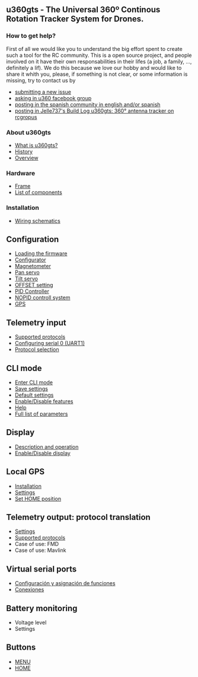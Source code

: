 ## u360gts - The Universal 360º Continous Rotation Tracker System for Drones.
### How to get help?
First of all we would like you to understand the big effort spent to create such a tool for the RC community. This is a open source project, and people involved on it have their own responsabilities in their lifes (a job, a family, ..., definitely a lif). We do this because we love our hobby and would like to share it whith you, please, if something is not clear, or some information is missing, try to contact us by

- [submitting a new issue](https://github.com/raul-ortega/u360gts/issues)
- [asking in u360 facebook group](https://www.facebook.com/groups/u360gts/)
- [posting in the spanish community in english and/or spanish](http://www.forodrones.com/threads/antena-tracker-360%C2%BA.34530/)
- [posting in Jelle737's Build Log u360gts: 360° antenna tracker on rcgropus](https://www.rcgroups.com/forums/showthread.php?2964122-u360gts-360%C2%B0-antenna-tracker)
### About u360gts
- [What is u360gts?](https://github.com/raul-ortega/u360gts/blob/master/wiki/history.md)
- [History](https://github.com/raul-ortega/u360gts/blob/master/wiki/history.md)
- [Overview](https://github.com/raul-ortega/u360gts/blob/master/wiki/overview.md)

### Hardware
- [Frame](https://github.com/raul-ortega/u360gts/blob/master/wiki/hardware-frame.md)
- [List of components](https://github.com/raul-ortega/u360gts/blob/master/wiki/hardware-list-of-components.md)

### Installation
- [Wiring schematics](https://github.com/raul-ortega/u360gts/blob/master/wiki/install-wiring-schematics.md)

## Configuration
- [Loading the firmware](https://github.com/raul-ortega/u360gts/blob/master/wiki/configuration-loading-firmware.md)
- [Configurator](index.md)
- [Magnetometer](index.md)
- [Pan servo](index.md)
- [Tilt servo](index.md)
- [OFFSET setting](index.md)
- [PID Controller](index.md)
- [NOPID controll system](index.md)
- [GPS](https://github.com/raul-ortega/u360gts/blob/master/wiki/configuration-gps.md)

## Telemetry input
- [Supported protocols](index.md)
- [Configuring serial 0 (UART1)](index.md)
- [Protocol selection](index.md)

##  CLI mode
- [Enter CLI mode](index.md)
- [Save settings](index.md)
- [Default settings](index.md)
- [Enable/Disable features](index.md)
- [Help](index.md)
- [Full list of parameters](index.md)

## Display
- [Description and operation](index.md)
- [Enable/Disable display](index.md)

## Local GPS
- [Installation](index.md)
- [Settings](index.md)
- [Set HOME position](index.md)

## Telemetry output: protocol translation
- [Settings](index.md)
- [Supported protocols](index.md)
- Case of use: FMD
- Case of use: Mavlink

## Virtual serial ports
- [Configuración y asignación de funciones](index.md)
- [Conexiones](index.md)

## Battery monitoring
- Voltage level
- Settings

## Buttons
- [MENU](index.md)
- [HOME](index.md)
